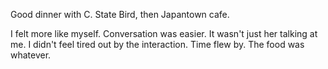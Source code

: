 Good dinner with C. State Bird, then Japantown cafe.

I felt more like myself. Conversation was easier. It wasn't just her talking at me. I didn't feel tired out by the interaction. Time flew by. The food was whatever.
